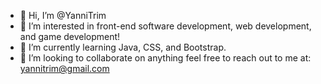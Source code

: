 - 👋 Hi, I’m @YanniTrim
- 👀 I’m interested in front-end software development, web development, and game development!
- 🌱 I’m currently learning Java, CSS, and Bootstrap.
- 💞️ I’m looking to collaborate on anything feel free to reach out to me at: yannitrim@gmail.com

<!---
YanniTrim/YanniTrim is a ✨ special ✨ repository because its `README.md` (this file) appears on your GitHub profile.
You can click the Preview link to take a look at your changes.
--->

